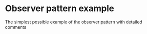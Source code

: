 # Observer pattern example

The simplest possible example of the observer pattern with detailed comments
